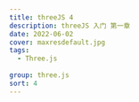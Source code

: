 ```yaml
---
title: threeJS 4
description: threeJS 入门 第一章
date: 2022-06-02
cover: maxresdefault.jpg
tags:
  - Three.js
  
group: three.js
sort: 4
---
```

